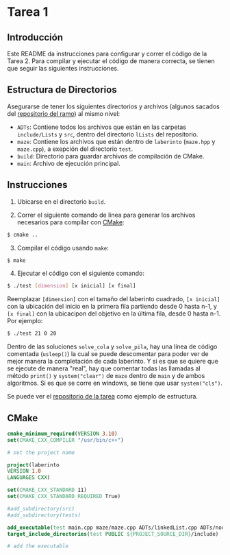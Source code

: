 # Tarea 1

## Introducción
Este README da instrucciones para configurar y correr el código de la Tarea 2. Para compilar y ejecutar el código de manera correcta, se tienen que seguir las siguientes instrucciones.

## Estructura de Directorios

Asegurarse de tener los siguientes directorios y archivos (algunos sacados del [repositorio del ramo](https://github.com/jmsaavedrar/eda_cppal)) al mismo nivel:

- `ADTs`: Contiene todos los archivos que están en las carpetas `include/Lists` y `src`, dentro del directorio `lLists` del repositorio.
- `maze`: Contiene los archivos que están dentro de `laberinto` (`maze.hpp` y `maze.cpp`), a exepción del directorio `test`.
- `build`: Directorio para guardar archivos de compilación de CMake.
- `main`: Archivo de ejecución principal.

## Instrucciones

1. Ubicarse en el directorio `build`.

2. Correr el siguiente comando de linea para generar los archivos necesarios para compilar con [CMake](#Cmake):
```bash
$ cmake .. 
```

3. Compilar el código usando `make`:
```bash
$ make
```

4. Ejecutar el código con el siguiente comando:
```bash
$ ./test [dimension] [x inicial] [x final]
```

Reemplazar `[dimension]` con el tamaño del laberinto cuadrado, `[x inicial]` con la ubicación del inicio en la primera fila partiendo desde 0 hasta n-1, y `[x final]` con la ubicacipon del objetivo en la última fila, desde 0 hasta n-1. Por ejemplo:
```bash
$ ./test 21 0 20
```
Dentro de las soluciones `solve_cola` y `solve_pila`, hay una línea de código comentada (`usleep()`) la cual se puede descomentar para poder ver de mejor manera la completación de cada laberinto. Y si es que se quiere que se ejecute de manera "real", hay que comentar todas las llamadas al método `print()` y `system("clear")` de `maze` dentro de `main` y de ambos algoritmos. Si es que se corre en windows, se tiene que usar `system("cls")`.

Se puede ver el [repositorio de la tarea](https://github.com/CodeByManu/Tarea2_EDA) como ejemplo de estructura.

## CMake
```CMake
cmake_minimum_required(VERSION 3.10)
set(CMAKE_CXX_COMPILER "/usr/bin/c++")

# set the project name

project(laberinto
VERSION 1.0
LANGUAGES CXX)

set(CMAKE_CXX_STANDARD 11)
set(CMAKE_CXX_STANDARD_REQUIRED True)

#add_subdirectory(src)
#add_subdirectory(tests)

add_executable(test main.cpp maze/maze.cpp ADTs/linkedList.cpp ADTs/node.cpp ADTs/queue.cpp ADTs/stack.cpp)
target_include_directories(test PUBLIC ${PROJECT_SOURCE_DIR}/include)

# add the executable
```